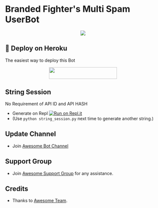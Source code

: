 # Branded Fighter's Multi Spam UserBot 

<p align="center">
  <img src="✓  https://telegra.ph/file/321c5a621bd47ded8ef45.jpg">
</p>

## 🚀 Deploy on Heroku 
The easiest way to deploy this Bot
<p align="center"><a href="https://heroku.com/deploy?template=https://github.com/swagboy19450/BRANDED-FIGHTER-S-SPAM-BOT"> <img src="https://img.shields.io/badge/Deploy%20To%20Heroku-red?style=for-the-badge&logo=heroku" width="220" height="38.45"/></a></p>

## String Session
No Requirement of API ID and API HASH

   - Generate on Repl [![Run on Repl.it](https://repl.it/badge/github/QueenArzoo/HeroSpamUserBot)](https://replit.com/@QueenArzoo/HeroSpamUserBot)
   - (Use `python string_session.py` next time to generate another string.)

## Update Channel 
   - Join [Awesome Bot Channel](https://t.me/ind_branded_fighters)
## Support Group
   - Join [Awesome Support Group](https://t.me/ind_branded_fighters) for any assistance.
## Credits
   - Thanks to [Awesome Team](https://t.me/ind_branded_fighters).
   
